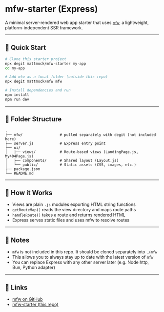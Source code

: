# mfw-starter (Express)

A minimal server-rendered web app starter that uses [`mfw`](https://github.com/mattmock/mfw), a lightweight, platform-independent SSR framework.

---

## 🚀 Quick Start

```bash
# Clone this starter project
npx degit mattmock/mfw-starter my-app
cd my-app

# Add mfw as a local folder (outside this repo)
npx degit mattmock/mfw mfw

# Install dependencies and run
npm install
npm run dev
```

---

## 📁 Folder Structure

```
.
├── mfw/                 # pulled separately with degit (not included here)
├── server.js            # Express entry point
├── ui/
│   ├── views/           # Route-based views (LandingPage.js, My404Page.js)
│   ├── components/      # Shared layout (Layout.js)
│   └── public/          # Static assets (CSS, images, etc.)
├── package.json
└── README.md
```

---

## 🧠 How it Works

- Views are plain `.js` modules exporting HTML string functions
- `getRouteMap()` reads the view directory and maps route paths
- `handleRoute()` takes a route and returns rendered HTML
- Express serves static files and uses mfw to resolve routes

---

## 📝 Notes

- `mfw` is not included in this repo. It should be cloned separately into `./mfw`
- This allows you to always stay up to date with the latest version of `mfw`
- You can replace Express with any other server later (e.g. Node http, Bun, Python adapter)

---

## 📎 Links

- [mfw on GitHub](https://github.com/mattmock/mfw)
- [mfw-starter (this repo)](https://github.com/mattmock/mfw-starter)

